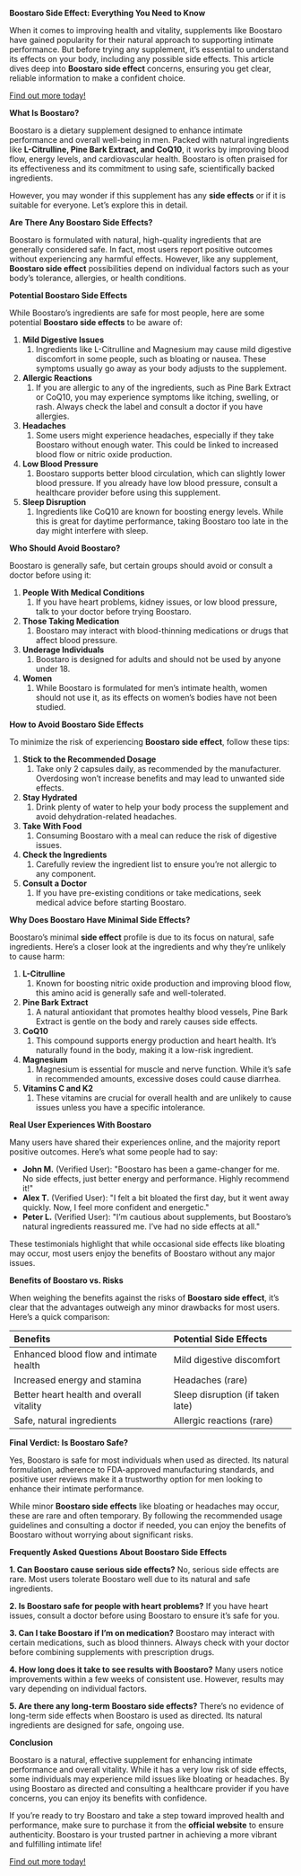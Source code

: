 ﻿**Boostaro Side Effect: Everything You Need to Know**

When it comes to improving health and vitality, supplements like Boostaro have gained popularity for their natural approach to supporting intimate performance. But before trying any supplement, it’s essential to understand its effects on your body, including any possible side effects. This article dives deep into **Boostaro side effect** concerns, ensuring you get clear, reliable information to make a confident choice.

<a href="https://boostaro.net/" target="_blank">Find out more today!</a>

**What Is Boostaro?**

Boostaro is a dietary supplement designed to enhance intimate performance and overall well-being in men. Packed with natural ingredients like **L-Citrulline, Pine Bark Extract, and CoQ10**, it works by improving blood flow, energy levels, and cardiovascular health. Boostaro is often praised for its effectiveness and its commitment to using safe, scientifically backed ingredients.

However, you may wonder if this supplement has any **side effects** or if it is suitable for everyone. Let’s explore this in detail.

**Are There Any Boostaro Side Effects?**

Boostaro is formulated with natural, high-quality ingredients that are generally considered safe. In fact, most users report positive outcomes without experiencing any harmful effects. However, like any supplement, **Boostaro side effect** possibilities depend on individual factors such as your body’s tolerance, allergies, or health conditions.

**Potential Boostaro Side Effects**

While Boostaro’s ingredients are safe for most people, here are some potential **Boostaro side effects** to be aware of:

1. **Mild Digestive Issues**
   1. Ingredients like L-Citrulline and Magnesium may cause mild digestive discomfort in some people, such as bloating or nausea. These symptoms usually go away as your body adjusts to the supplement.
1. **Allergic Reactions**
   1. If you are allergic to any of the ingredients, such as Pine Bark Extract or CoQ10, you may experience symptoms like itching, swelling, or rash. Always check the label and consult a doctor if you have allergies.
1. **Headaches**
   1. Some users might experience headaches, especially if they take Boostaro without enough water. This could be linked to increased blood flow or nitric oxide production.
1. **Low Blood Pressure**
   1. Boostaro supports better blood circulation, which can slightly lower blood pressure. If you already have low blood pressure, consult a healthcare provider before using this supplement.
1. **Sleep Disruption**
   1. Ingredients like CoQ10 are known for boosting energy levels. While this is great for daytime performance, taking Boostaro too late in the day might interfere with sleep.

**Who Should Avoid Boostaro?**

Boostaro is generally safe, but certain groups should avoid or consult a doctor before using it:

1. **People With Medical Conditions**
   1. If you have heart problems, kidney issues, or low blood pressure, talk to your doctor before trying Boostaro.
1. **Those Taking Medication**
   1. Boostaro may interact with blood-thinning medications or drugs that affect blood pressure.
1. **Underage Individuals**
   1. Boostaro is designed for adults and should not be used by anyone under 18.
1. **Women**
   1. While Boostaro is formulated for men’s intimate health, women should not use it, as its effects on women’s bodies have not been studied.

**How to Avoid Boostaro Side Effects**

To minimize the risk of experiencing **Boostaro side effect**, follow these tips:

1. **Stick to the Recommended Dosage**
   1. Take only 2 capsules daily, as recommended by the manufacturer. Overdosing won’t increase benefits and may lead to unwanted side effects.
1. **Stay Hydrated**
   1. Drink plenty of water to help your body process the supplement and avoid dehydration-related headaches.
1. **Take With Food**
   1. Consuming Boostaro with a meal can reduce the risk of digestive issues.
1. **Check the Ingredients**
   1. Carefully review the ingredient list to ensure you’re not allergic to any component.
1. **Consult a Doctor**
   1. If you have pre-existing conditions or take medications, seek medical advice before starting Boostaro.

**Why Does Boostaro Have Minimal Side Effects?**

Boostaro’s minimal **side effect** profile is due to its focus on natural, safe ingredients. Here’s a closer look at the ingredients and why they’re unlikely to cause harm:

1. **L-Citrulline**
   1. Known for boosting nitric oxide production and improving blood flow, this amino acid is generally safe and well-tolerated.
1. **Pine Bark Extract**
   1. A natural antioxidant that promotes healthy blood vessels, Pine Bark Extract is gentle on the body and rarely causes side effects.
1. **CoQ10**
   1. This compound supports energy production and heart health. It’s naturally found in the body, making it a low-risk ingredient.
1. **Magnesium**
   1. Magnesium is essential for muscle and nerve function. While it’s safe in recommended amounts, excessive doses could cause diarrhea.
1. **Vitamins C and K2**
   1. These vitamins are crucial for overall health and are unlikely to cause issues unless you have a specific intolerance.

**Real User Experiences With Boostaro**

Many users have shared their experiences online, and the majority report positive outcomes. Here’s what some people had to say:

- **John M.** (Verified User):
  "Boostaro has been a game-changer for me. No side effects, just better energy and performance. Highly recommend it!"
- **Alex T.** (Verified User):
  "I felt a bit bloated the first day, but it went away quickly. Now, I feel more confident and energetic."
- **Peter L.** (Verified User):
  "I’m cautious about supplements, but Boostaro’s natural ingredients reassured me. I’ve had no side effects at all."

These testimonials highlight that while occasional side effects like bloating may occur, most users enjoy the benefits of Boostaro without any major issues.

**Benefits of Boostaro vs. Risks**

When weighing the benefits against the risks of **Boostaro side effect**, it’s clear that the advantages outweigh any minor drawbacks for most users. Here’s a quick comparison:

|**Benefits**|**Potential Side Effects**|
| :- | :- |
|Enhanced blood flow and intimate health|Mild digestive discomfort|
|Increased energy and stamina|Headaches (rare)|
|Better heart health and overall vitality|Sleep disruption (if taken late)|
|Safe, natural ingredients|Allergic reactions (rare)|

**Final Verdict: Is Boostaro Safe?**

Yes, Boostaro is safe for most individuals when used as directed. Its natural formulation, adherence to FDA-approved manufacturing standards, and positive user reviews make it a trustworthy option for men looking to enhance their intimate performance.

While minor **Boostaro side effects** like bloating or headaches may occur, these are rare and often temporary. By following the recommended usage guidelines and consulting a doctor if needed, you can enjoy the benefits of Boostaro without worrying about significant risks.

**Frequently Asked Questions About Boostaro Side Effects**

**1. Can Boostaro cause serious side effects?**
No, serious side effects are rare. Most users tolerate Boostaro well due to its natural and safe ingredients.

**2. Is Boostaro safe for people with heart problems?**
If you have heart issues, consult a doctor before using Boostaro to ensure it’s safe for you.

**3. Can I take Boostaro if I’m on medication?**
Boostaro may interact with certain medications, such as blood thinners. Always check with your doctor before combining supplements with prescription drugs.

**4. How long does it take to see results with Boostaro?**
Many users notice improvements within a few weeks of consistent use. However, results may vary depending on individual factors.

**5. Are there any long-term Boostaro side effects?**
There’s no evidence of long-term side effects when Boostaro is used as directed. Its natural ingredients are designed for safe, ongoing use.

**Conclusion**

Boostaro is a natural, effective supplement for enhancing intimate performance and overall vitality. While it has a very low risk of side effects, some individuals may experience mild issues like bloating or headaches. By using Boostaro as directed and consulting a healthcare provider if you have concerns, you can enjoy its benefits with confidence.

If you’re ready to try Boostaro and take a step toward improved health and performance, make sure to purchase it from the **official website** to ensure authenticity. Boostaro is your trusted partner in achieving a more vibrant and fulfilling intimate life!

<a href="https://boostaro.net/" target="_blank">Find out more today!</a>
